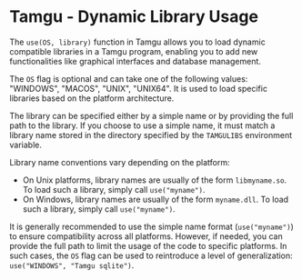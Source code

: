# Tamgu - Dynamic Library Usage

The `use(OS, library)` function in Tamgu allows you to load dynamic compatible libraries in a Tamgu program, enabling you to add new functionalities like graphical interfaces and database management. 

The `OS` flag is optional and can take one of the following values: "WINDOWS", "MACOS", "UNIX", "UNIX64". It is used to load specific libraries based on the platform architecture.

The library can be specified either by a simple name or by providing the full path to the library. If you choose to use a simple name, it must match a library name stored in the directory specified by the `TAMGULIBS` environment variable.

Library name conventions vary depending on the platform:

- On Unix platforms, library names are usually of the form `libmyname.so`. To load such a library, simply call `use("myname")`.
- On Windows, library names are usually of the form `myname.dll`. To load such a library, simply call `use("myname")`.

It is generally recommended to use the simple name format (`use("myname")`) to ensure compatibility across all platforms. However, if needed, you can provide the full path to limit the usage of the code to specific platforms. In such cases, the `OS` flag can be used to reintroduce a level of generalization: `use("WINDOWS", "Tamgu sqlite")`.